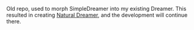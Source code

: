 Old repo, used to morph SimpleDreamer into my existing Dreamer. This resulted in creating [Natural Dreamer](https://github.com/InexperiencedMe/NaturalDreamer), and the development will continue there.
